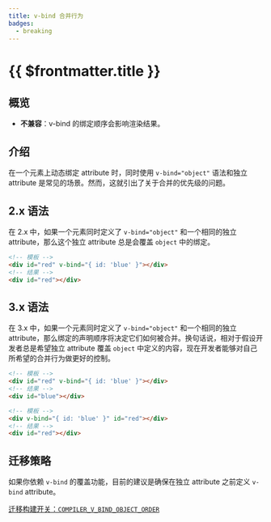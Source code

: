 ```yaml
---
title: v-bind 合并行为
badges:
  - breaking
---
```


# {{ $frontmatter.title }} <MigrationBadges :badges="$frontmatter.badges" />

## 概览

- **不兼容**：v-bind 的绑定顺序会影响渲染结果。

## 介绍

在一个元素上动态绑定 attribute 时，同时使用 `v-bind="object"` 语法和独立 attribute 是常见的场景。然而，这就引出了关于合并的优先级的问题。

## 2.x 语法

在 2.x 中，如果一个元素同时定义了 `v-bind="object"` 和一个相同的独立 attribute，那么这个独立 attribute 总是会覆盖 `object` 中的绑定。

```html
<!-- 模板 -->
<div id="red" v-bind="{ id: 'blue' }"></div>
<!-- 结果 -->
<div id="red"></div>
```

## 3.x 语法

在 3.x 中，如果一个元素同时定义了 `v-bind="object"` 和一个相同的独立 attribute，那么绑定的声明顺序将决定它们如何被合并。换句话说，相对于假设开发者总是希望独立 attribute 覆盖 `object` 中定义的内容，现在开发者能够对自己所希望的合并行为做更好的控制。

```html
<!-- 模板 -->
<div id="red" v-bind="{ id: 'blue' }"></div>
<!-- 结果 -->
<div id="blue"></div>

<!-- 模板 -->
<div v-bind="{ id: 'blue' }" id="red"></div>
<!-- 结果 -->
<div id="red"></div>
```

## 迁移策略

如果你依赖 `v-bind` 的覆盖功能，目前的建议是确保在独立 attribute 之前定义 `v-bind` attribute。

[迁移构建开关：`COMPILER_V_BIND_OBJECT_ORDER`](../migration-build.html#兼容性配置)
